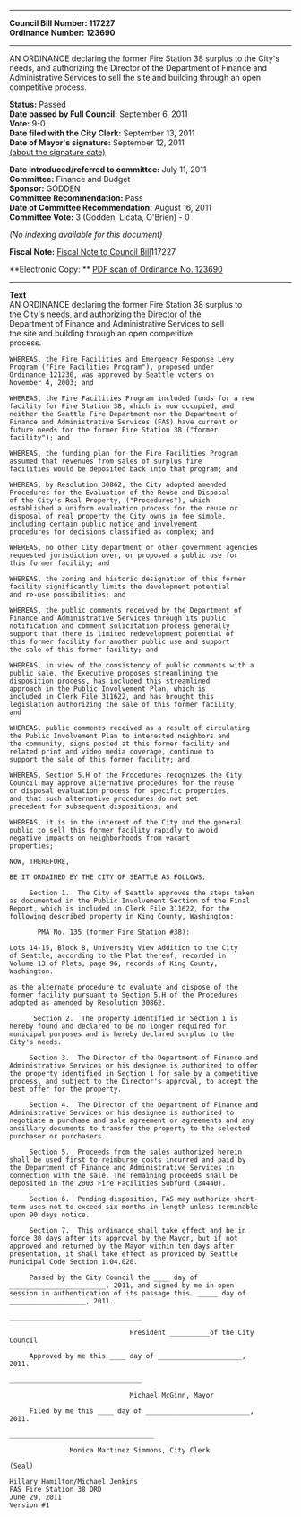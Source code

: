 * * * * *  
  
**Council Bill Number: [](#h0)[](#h2)117227**   
**Ordinance Number: 123690**  
  
* * * * *  
  
AN ORDINANCE declaring the former Fire Station 38 surplus to the City's needs, and authorizing the Director of the Department of Finance and Administrative Services to sell the site and building through an open competitive process.  
  
**Status:** Passed   
**Date passed by Full Council:** September 6, 2011   
**Vote:** 9-0   
**Date filed with the City Clerk:** September 13, 2011   
**Date of Mayor's signature:** September 12, 2011   
[(about the signature date)](/~public/approvaldate.htm)   
  
  
**Date introduced/referred to committee:** July 11, 2011   
**Committee:** Finance and Budget   
**Sponsor:** GODDEN   
**Committee Recommendation:** Pass   
**Date of Committee Recommendation:** August 16, 2011   
**Committee Vote:** 3 (Godden, Licata, O'Brien) - 0   
  
*(No indexing available for this document)*  
  
**Fiscal Note:** [Fiscal Note to Council Bill](http://clerk.seattle.gov/~public/fnote/117227.htm)[](#h1)[](#h3)117227  
  
**Electronic Copy: ** [PDF scan of Ordinance No. 123690](/~archives/Ordinances/Ord_123690.pdf)  
  
* * * * *  
  
**Text**  
    AN ORDINANCE declaring the former Fire Station 38 surplus to  
    the City's needs, and authorizing the Director of the  
    Department of Finance and Administrative Services to sell  
    the site and building through an open competitive  
    process.  
  
    WHEREAS, the Fire Facilities and Emergency Response Levy  
    Program ("Fire Facilities Program"), proposed under  
    Ordinance 121230, was approved by Seattle voters on  
    November 4, 2003; and  
  
    WHEREAS, the Fire Facilities Program included funds for a new  
    facility for Fire Station 38, which is now occupied, and  
    neither the Seattle Fire Department nor the Department of  
    Finance and Administrative Services (FAS) have current or  
    future needs for the former Fire Station 38 ("former  
    facility"); and  
  
    WHEREAS, the funding plan for the Fire Facilities Program  
    assumed that revenues from sales of surplus fire  
    facilities would be deposited back into that program; and  
  
    WHEREAS, by Resolution 30862, the City adopted amended  
    Procedures for the Evaluation of the Reuse and Disposal  
    of the City's Real Property, ("Procedures"), which  
    established a uniform evaluation process for the reuse or  
    disposal of real property the City owns in fee simple,  
    including certain public notice and involvement  
    procedures for decisions classified as complex; and  
  
    WHEREAS, no other City department or other government agencies  
    requested jurisdiction over, or proposed a public use for  
    this former facility; and  
  
    WHEREAS, the zoning and historic designation of this former  
    facility significantly limits the development potential  
    and re-use possibilities; and  
  
    WHEREAS, the public comments received by the Department of  
    Finance and Administrative Services through its public  
    notification and comment solicitation process generally  
    support that there is limited redevelopment potential of  
    this former facility for another public use and support  
    the sale of this former facility; and  
  
    WHEREAS, in view of the consistency of public comments with a  
    public sale, the Executive proposes streamlining the  
    disposition process, has included this streamlined  
    approach in the Public Involvement Plan, which is  
    included in Clerk File 311622, and has brought this  
    legislation authorizing the sale of this former facility;  
    and  
  
    WHEREAS, public comments received as a result of circulating  
    the Public Involvement Plan to interested neighbors and  
    the community, signs posted at this former facility and  
    related print and video media coverage, continue to  
    support the sale of this former facility; and  
  
    WHEREAS, Section 5.H of the Procedures recognizes the City  
    Council may approve alternative procedures for the reuse  
    or disposal evaluation process for specific properties,  
    and that such alternative procedures do not set  
    precedent for subsequent dispositions; and  
  
    WHEREAS, it is in the interest of the City and the general  
    public to sell this former facility rapidly to avoid  
    negative impacts on neighborhoods from vacant  
    properties;  
  
    NOW, THEREFORE,  
  
    BE IT ORDAINED BY THE CITY OF SEATTLE AS FOLLOWS:  
  
         Section 1.  The City of Seattle approves the steps taken  
    as documented in the Public Involvement Section of the Final  
    Report, which is included in Clerk File 311622, for the  
    following described property in King County, Washington:  
  
           PMA No. 135 (former Fire Station #38):    
  
    Lots 14-15, Block 8, University View Addition to the City  
    of Seattle, according to the Plat thereof, recorded in  
    Volume 13 of Plats, page 96, records of King County,  
    Washington.  
  
    as the alternate procedure to evaluate and dispose of the  
    former facility pursuant to Section 5.H of the Procedures  
    adopted as amended by Resolution 30862.  
  
          Section 2.  The property identified in Section 1 is  
    hereby found and declared to be no longer required for  
    municipal purposes and is hereby declared surplus to the  
    City's needs.  
  
         Section 3.  The Director of the Department of Finance and  
    Administrative Services or his designee is authorized to offer  
    the property identified in Section 1 for sale by a competitive  
    process, and subject to the Director's approval, to accept the  
    best offer for the property.  
  
         Section 4.  The Director of the Department of Finance and  
    Administrative Services or his designee is authorized to  
    negotiate a purchase and sale agreement or agreements and any  
    ancillary documents to transfer the property to the selected  
    purchaser or purchasers.  
  
         Section 5.  Proceeds from the sales authorized herein  
    shall be used first to reimburse costs incurred and paid by  
    the Department of Finance and Administrative Services in  
    connection with the sale. The remaining proceeds shall be  
    deposited in the 2003 Fire Facilities Subfund (34440).  
  
         Section 6.  Pending disposition, FAS may authorize short-  
    term uses not to exceed six months in length unless terminable  
    upon 90 days notice.  
  
         Section 7.  This ordinance shall take effect and be in  
    force 30 days after its approval by the Mayor, but if not  
    approved and returned by the Mayor within ten days after  
    presentation, it shall take effect as provided by Seattle  
    Municipal Code Section 1.04.020.  
  
         Passed by the City Council the ____ day of  
    ________________________, 2011, and signed by me in open  
    session in authentication of its passage this  _____ day of  
    ___________________, 2011.  
  
    _________________________________  
  
                                  President __________of the City  
    Council  
  
         Approved by me this ____ day of _____________________,  
    2011.  
  
    _________________________________  
  
                                  Michael McGinn, Mayor  
  
         Filed by me this ____ day of __________________________,  
    2011.  
  
    ____________________________________  
  
                   Monica Martinez Simmons, City Clerk  
  
    (Seal)  
  
    Hillary Hamilton/Michael Jenkins  
    FAS Fire Station 38 ORD  
    June 29, 2011  
    Version #1  
